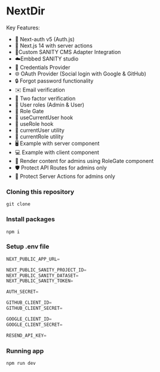 # NextDir

Key Features:
- 🔐 Next-auth v5 (Auth.js)
- 🚀 Next.js 14 with server actions
- 📄Custom SANITY CMS Adapter Integration
- ☁️Embbed SANITY studio
- 🔑 Credentials Provider
- 🌐 OAuth Provider (Social login with Google & GitHub)
- 🔒 Forgot password functionality
- ✉️ Email verification
- 📱 Two factor verification
- 👥 User roles (Admin & User)
- 🚧 Role Gate
- 👤 useCurrentUser hook
- 🛂 useRole hook
- 🧑 currentUser utility
- 👮 currentRole utility
- 🖥️ Example with server component
- 💻 Example with client component
- 👑 Render content for admins using RoleGate component
- 🛡️ Protect API Routes for admins only
- 🔐 Protect Server Actions for admins only


### Cloning this repository

```shell
git clone 
```


### Install packages

```shell
npm i
```

### Setup .env file


```js
NEXT_PUBLIC_APP_URL=

NEXT_PUBLIC_SANITY_PROJECT_ID=
NEXT_PUBLIC_SANITY_DATASET=
NEXT_PUBLIC_SANITY_TOKEN=

AUTH_SECRET=

GITHUB_CLIENT_ID=
GITHUB_CLIENT_SECRET=

GOOGLE_CLIENT_ID=
GOOGLE_CLIENT_SECRET=

RESEND_API_KEY=
```

### Running app

```shell
npm run dev
```
